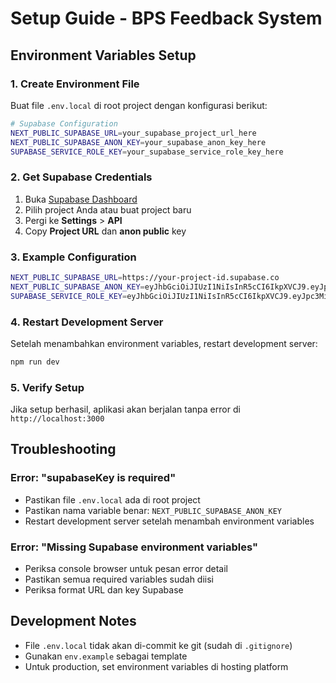 # Setup Guide - BPS Feedback System

## Environment Variables Setup

### 1. Create Environment File

Buat file `.env.local` di root project dengan konfigurasi berikut:

```bash
# Supabase Configuration
NEXT_PUBLIC_SUPABASE_URL=your_supabase_project_url_here
NEXT_PUBLIC_SUPABASE_ANON_KEY=your_supabase_anon_key_here
SUPABASE_SERVICE_ROLE_KEY=your_supabase_service_role_key_here
```

### 2. Get Supabase Credentials

1. Buka [Supabase Dashboard](https://supabase.com/dashboard)
2. Pilih project Anda atau buat project baru
3. Pergi ke **Settings** > **API**
4. Copy **Project URL** dan **anon public** key

### 3. Example Configuration

```bash
NEXT_PUBLIC_SUPABASE_URL=https://your-project-id.supabase.co
NEXT_PUBLIC_SUPABASE_ANON_KEY=eyJhbGciOiJIUzI1NiIsInR5cCI6IkpXVCJ9.eyJpc3MiOiJzdXBhYmFzZSIsInJlZiI6InhtdG5wdmJqY2JqY2JqY2JqY2JqIiwicm9sZSI6ImFub24iLCJpYXQiOjE2MzQ1NjI0MDAsImV4cCI6MTk1MDEzODQwMH0.example
SUPABASE_SERVICE_ROLE_KEY=eyJhbGciOiJIUzI1NiIsInR5cCI6IkpXVCJ9.eyJpc3MiOiJzdXBhYmFzZSIsInJlZiI6InhtdG5wdmJqY2JqY2JqY2JqY2JqIiwicm9sZSI6InNlcnZpY2Vfcm9sZSIsImlhdCI6MTYzNDU2MjQwMCwiZXhwIjoxOTUwMTM4NDAwfQ.example
```

### 4. Restart Development Server

Setelah menambahkan environment variables, restart development server:

```bash
npm run dev
```

### 5. Verify Setup

Jika setup berhasil, aplikasi akan berjalan tanpa error di `http://localhost:3000`

## Troubleshooting

### Error: "supabaseKey is required"

- Pastikan file `.env.local` ada di root project
- Pastikan nama variable benar: `NEXT_PUBLIC_SUPABASE_ANON_KEY`
- Restart development server setelah menambah environment variables

### Error: "Missing Supabase environment variables"

- Periksa console browser untuk pesan error detail
- Pastikan semua required variables sudah diisi
- Periksa format URL dan key Supabase

## Development Notes

- File `.env.local` tidak akan di-commit ke git (sudah di `.gitignore`)
- Gunakan `env.example` sebagai template
- Untuk production, set environment variables di hosting platform
